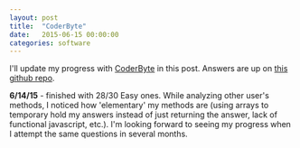 ```yaml
---
layout: post
title:  "CoderByte"
date:   2015-06-15 00:00:00
categories: software 
---
```


I'll update my progress with [CoderByte][CoderByte] in this post.
Answers are up on [this github repo][Github/Coderbyte].

<b>6/14/15</b> - finished with 28/30 Easy ones. While analyzing other user's methods, I noticed how 'elementary' my methods are (using arrays to temporary hold my answers instead of just returning the answer, lack of functional javascript, etc.). I'm looking forward to seeing my progress when I attempt the same questions in several months.

[CoderByte]:   http://coderbyte.com/CodingArea/Profile/?user=plumdot
[Github/Coderbyte]:   https://github.com/plumdot/CoderByte
[jekyll-help]: https://github.com/jekyll/jekyll-help